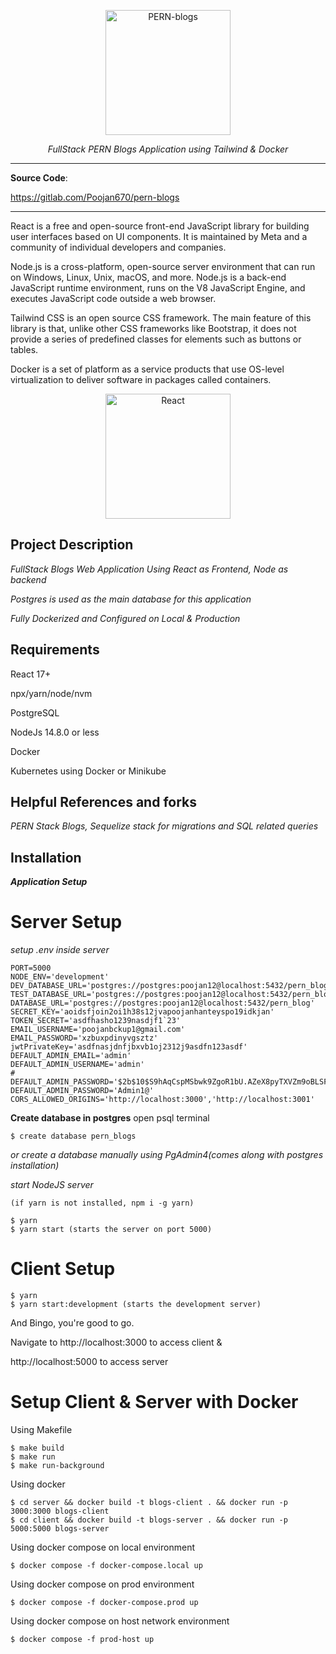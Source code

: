 <p align="center">
  <a href="https://www.freecodecamp.org/news/content/images/2020/03/PERN.png"><img src="https://www.freecodecamp.org/news/content/images/2020/03/PERN.png" alt="PERN-blogs" height="200"></a>
</p>

<p align="center">
    <em>FullStack PERN Blogs Application using Tailwind & Docker</em>
</p>

---

**Source Code**:

https://gitlab.com/Poojan670/pern-blogs

---

React is a free and open-source front-end JavaScript library for building user interfaces based on UI components. It is maintained by Meta and a community of individual developers and companies.

Node.js is a cross-platform, open-source server environment that can run on Windows, Linux, Unix, macOS, and more. Node.js is a back-end JavaScript runtime environment, runs on the V8 JavaScript Engine, and executes JavaScript code outside a web browser.

Tailwind CSS is an open source CSS framework. The main feature of this library is that, unlike other CSS frameworks like Bootstrap, it does not provide a series of predefined classes for elements such as buttons or tables.

Docker is a set of platform as a service products that use OS-level virtualization to deliver software in packages called containers.

<p align="center">
  <a href="https://www.pulumi.com/blog/deploying-a-pern-stack-application-to-aws/meta.png"><img src="https://www.pulumi.com/blog/deploying-a-pern-stack-application-to-aws/meta.png" alt="React" height="200"></a>
</p>

## Project Description

_FullStack Blogs Web Application Using React as Frontend, Node as backend_

_Postgres is used as the main database for this application_

_Fully Dockerized and Configured on Local & Production_

## Requirements

React 17+

npx/yarn/node/nvm

PostgreSQL

NodeJs 14.8.0 or less

Docker

Kubernetes using Docker or Minikube

## Helpful References and forks

_PERN Stack Blogs, Sequelize stack for migrations and SQL related queries_

## Installation

<div class="termy">

**_Application Setup_**

# Server Setup

_setup .env inside server_

```console
PORT=5000
NODE_ENV='development'
DEV_DATABASE_URL='postgres://postgres:poojan12@localhost:5432/pern_blog'
TEST_DATABASE_URL='postgres://postgres:poojan12@localhost:5432/pern_blog'
DATABASE_URL='postgres://postgres:poojan12@localhost:5432/pern_blog'
SECRET_KEY='aoidsfjoin2oi1h38s12jvapoojanhanteyspo19idkjan'
TOKEN_SECRET='asdfhasho1239nasdjf1`23'
EMAIL_USERNAME='poojanbckup1@gmail.com'
EMAIL_PASSWORD='xzbuxpdinyvgsztz'
jwtPrivateKey='asdfnasjdnfjbxvb1oj2312j9asdfn123asdf'
DEFAULT_ADMIN_EMAIL='admin'
DEFAULT_ADMIN_USERNAME='admin'
# DEFAULT_ADMIN_PASSWORD='$2b$10$S9hAqCspMSbwk9ZgoR1bU.AZeX8pyTXVZm9oBLSFMbnLzhMLluGhO'
DEFAULT_ADMIN_PASSWORD='Admin1@'
CORS_ALLOWED_ORIGINS='http://localhost:3000','http://localhost:3001'
```

**Create database in postgres**
open psql terminal

```console
$ create database pern_blogs
```

_or create a database manually using PgAdmin4(comes along with postgres installation)_

_start NodeJS server_

```console
(if yarn is not installed, npm i -g yarn)

$ yarn
$ yarn start (starts the server on port 5000)
```

# Client Setup

```console
$ yarn
$ yarn start:development (starts the development server)
```

And Bingo, you're good to go.

Navigate to http://localhost:3000 to access client &

http://localhost:5000 to access server

# Setup Client & Server with Docker

Using Makefile

```console
$ make build
$ make run
$ make run-background
```

Using docker

```console
$ cd server && docker build -t blogs-client . && docker run -p 3000:3000 blogs-client
$ cd client && docker build -t blogs-server . && docker run -p 5000:5000 blogs-server
```

Using docker compose on local environment

```console
$ docker compose -f docker-compose.local up
```

Using docker compose on prod environment

```console
$ docker compose -f docker-compose.prod up
```

Using docker compose on host network environment

```console
$ docker compose -f prod-host up
```
